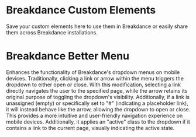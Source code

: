 # Breakdance Custom Elements

Save your custom elements here to use them in Breakdance or easily share them across Breakdance installations.

# Breakdance Better Menu

Enhances the functionality of Breakdance's dropdown menus on mobile devices. Traditionally, clicking a link or arrow within the menu triggers the dropdown to either open or close. With this modification, selecting a link directly navigates the user to the specified page, while the arrow retains its original purpose of toggling the dropdown's visibility. Additionally, if a link is unassigned (empty) or specifically set to "#" (indicating a placeholder link), it will instead behave like the arrow, allowing the dropdown to open or close. This provides a more intuitive and user-friendly navigation experience on mobile devices.
Additionally, it applies an "active" class to the dropdown if it contains a link to the current page, visually indicating the active state.

